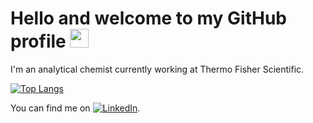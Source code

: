 # Hello and welcome to my GitHub profile <img src="https://raw.githubusercontent.com/MartinHeinz/MartinHeinz/master/wave.gif" width="30px">

I'm an analytical chemist currently working at Thermo Fisher Scientific. 


[![Top Langs](https://github-readme-stats.vercel.app/api/top-langs/?username=sobecc&langs_count=8)](https://github.com/sobecc/github-readme-stats)


You can find me on [![LinkedIn][3.2]][3].

[3.2]: https://raw.githubusercontent.com/MartinHeinz/MartinHeinz/master/linkedin-3-16.png (LinkedIn icon without padding)

[3]: https://www.linkedin.com/in/becciolini/
